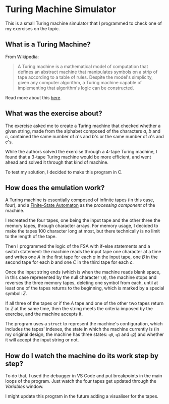 # Turing Machine Simulator

This is a small Turing machine simulator that I programmed to check one of my exercises on the topic.

## What is a Turing Machine?

From Wikipedia:
> A Turing machine is a mathematical model of computation that defines an abstract machine that manipulates symbols on a strip of tape according to a table of rules. Despite the model's simplicity, given any computer algorithm, a Turing machine capable of implementing that algorithm's logic can be constructed.

Read more about this [here](https://en.wikipedia.org/wiki/Turing_machine).

## What was the exercise about?

The exercise asked me to create a Turing machine that checked whether a given string, made from the alphabet composed of the characters *a*, *b* and *c*, contained the same number of *a*'s and *b*'s or the same number of *a*'s and *c*'s.

While the authors solved the exercise through a 4-tape Turing machine, I found that a 3-tape Turing machine would be more efficient, and went ahead and solved it through that kind of machine.

To test my solution, I decided to make this program in C.

## How does the emulation work?

A Turing machine is essentially composed of infinite tapes (in this case, four), and a [Finite-State Automaton](https://en.wikipedia.org/wiki/Finite-state_machine) as the *processing component* of the machine.

I recreated the four tapes, one being the input tape and the other three the memory tapes, through character arrays. For memory usage, I decided to make the tapes 100 character long at most, but there technically is no limit to the length of the tape.

Then I programmed the logic of the FSA with if-else statements and a switch statement: the machine reads the input tape one character at a time and writes one *A* in the first tape for each *a* in the input tape, one *B* in the second tape for each *b* and one *C* in the third tape for each *c*.

Once the input string ends (which is when the machine reads blank space, in this case represented by the null character `\0`), the machine stops and reverses the three memory tapes, deleting one symbol from each, until at least one of the tapes returns to the beginning, which is marked by a special symbol: *Z*.

If all three of the tapes or if the *A* tape and one of the other two tapes return to *Z* at the same time, then the string meets the criteria imposed by the exercise, and the machine accepts it.

The program uses a `struct` to represent the machine's configuration, which includes the tapes' indexes, the state in which the machine currently is (in my original design, the machine has three states: `q0`, `q1` and `q2`) and whether it will accept the input string or not.

## How do I watch the machine do its work step by step?

To do that, I used the debugger in VS Code and put breakpoints in the main loops of the program. Just watch the four tapes get updated through the *Variables* window.

I might update this program in the future adding a visualiser for the tapes.
